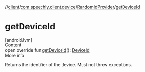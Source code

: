 //[client](../../index.md)/[com.speechly.client.device](../index.md)/[RandomIdProvider](index.md)/[getDeviceId](get-device-id.md)



# getDeviceId  
[androidJvm]  
Content  
open override fun [getDeviceId](get-device-id.md)(): [DeviceId](../index.md#%5Bcom.speechly.client.device%2FDeviceId%2F%2F%2FPointingToDeclaration%2F%5D%2FClasslikes%2F-752291050)  
More info  


Returns the identifier of the device. Must not throw exceptions.

  



